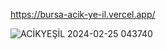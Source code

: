 https://bursa-acik-ye-il.vercel.app/

![ACİKYEŞİL 2024-02-25 043740](https://github.com/senolkutluer/BursaAcikYe-il/assets/155963138/d5717b82-bb3e-4a2e-ac88-4f8a2ab16627)

